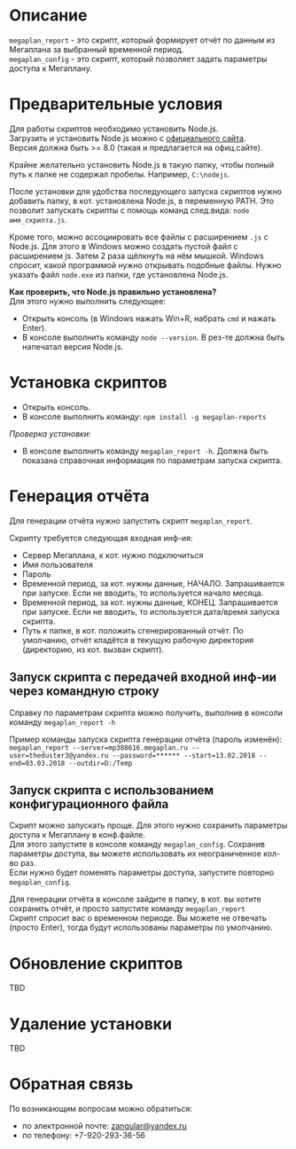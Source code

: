 ﻿# Описание

`megaplan_report` - это скрипт, который формирует отчёт по данным из Мегаплана за выбранный временной период.  
`megaplan_config` - это скрипт, который позволяет задать параметры доступа к Мегаплану.


# Предварительные условия

Для работы скриптов необходимо установить Node.js.  
Загрузить и установить Node.js можно c [официального сайта](https://nodejs.org/en/).  
Версия должна быть >= 8.0 (такая и предлагается на офиц.сайте).

Крайне желательно установить Node.js в такую папку, чтобы полный путь к папке не содержал пробелы. Например, `C:\nodejs`.  

После установки для удобства последующего запуска скриптов нужно добавить папку, в кот. установлена Node.js, в переменную PATH. 
Это позволит запускать скрипты с помощь команд след.вида: `node имя_скрипта.js`.  

Кроме того, можно ассоциировать все файлы с расширением `.js` с Node.js. 
Для этого в Windows можно создать пустой файл с расширением js. 
Затем 2 раза щёлкнуть на нём мышкой. Windows спросит, какой программой 
нужно открывать подобные файлы. Нужно указать файл `node.exe` из папки, где установлена Node.js.

**Как проверить, что Node.js правильно установлена?**  
Для этого нужно выполнить следующее:
* Открыть консоль (в Windows нажать Win+R, набрать `cmd` и нажать Enter).
* В консоле выполнить команду `node --version`. В рез-те должна быть напечатал версия Node.js.


# Установка скриптов

* Открыть консоль.
* В консоле выполнить команду: `npm install -g megaplan-reports`

*Проверка установки*:
* В консоле выполнить команду `megaplan_report -h`. 
Должна быть показана справочная информация по параметрам запуска скрипта.


# Генерация отчёта

Для генерации отчёта нужно запустить скрипт `megaplan_report`.  

Скрипту требуется следующая входная инф-ия:
* Сервер Мегаплана, к кот. нужно подключиться
* Имя пользователя
* Пароль
* Временной период, за кот. нужны данные, НАЧАЛО. Запрашивается при запуске. Если не вводить, то используется начало месяца.
* Временной период, за кот. нужны данные, КОНЕЦ. Запрашивается при запуске. Если не вводить, то используется дата/время запуска скрипта.
* Путь к папке, в кот. положить сгенерированный отчёт. По умолчанию, отчёт кладётся в текущую рабочую директория (директорию, из кот. вызван скрипт).

## Запуск скрипта с передачей входной инф-ии через командную строку

Справку по параметрам скрипта можно получить, выполнив в консоли команду `megaplan_report -h`  

Пример команды запуска скрипта генерации отчёта (пароль изменён):  
`megaplan_report --server=mp388616.megaplan.ru --user=theduster3@yandex.ru --password=****** --start=13.02.2018 --end=03.03.2018 --outdir=D:/Temp`


## Запуск скрипта с использованием конфигурационного файла

Скрипт можно запускать проще. Для этого нужно сохранить параметры доступа к Мегаплану в конф.файле.  
Для этого запустите в консоле команду `megaplan_config`. Сохранив параметры доступа, 
вы можете использовать их неограниченное кол-во раз.  
Если нужно будет поменять параметры доступа, запустите повторно `megaplan_config`.  

Для генерации отчёта в консоле зайдите в папку, в кот. вы хотите сохранить отчёт, и просто запустите команду `megaplan_report`  
Скрипт спросит вас о временном периоде. Вы можете не отвечать (просто Enter), тогда будут использованы параметры по умолчанию.  


# Обновление скриптов

TBD


# Удаление установки

TBD

 
# Обратная связь

По возникающим вопросам можно обратиться: 
* по электронной почте: zangular@yandex.ru
* по телефону: +7-920-293-36-56
  
